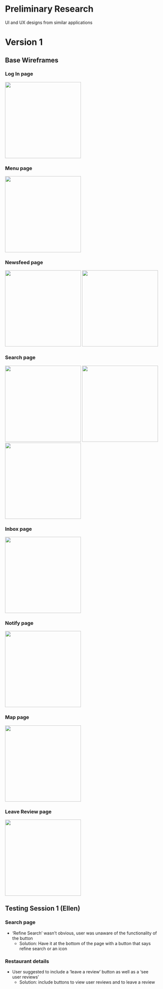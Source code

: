 # Preliminary Research
UI and UX designs from similar applications

# Version 1
## Base Wireframes
### Log In page
<img src="https://github.com/deco3500/TeamPizza/blob/master/images/login.png"  height="auto" width="250" >

### Menu page
<img src="https://github.com/deco3500/TeamPizza/blob/master/images/mainmenu.png" height="auto" width="250" >

### Newsfeed page
<img src="https://github.com/deco3500/TeamPizza/blob/master/images/newfeed.png"  height="auto" width="250" >
<img src="https://github.com/deco3500/TeamPizza/blob/master/images/expandedarticle.png" height="auto" width="250" >

### Search page
<img src="https://github.com/deco3500/TeamPizza/blob/master/images/search1.png" height="auto" width="250" >
<img src="https://github.com/deco3500/TeamPizza/blob/master/images/expandedsearch.png" height="auto" width="250" >
<img src="https://github.com/deco3500/TeamPizza/blob/master/images/refinesearch.png" height="auto" width="250" >

### Inbox page
<img src="https://github.com/deco3500/TeamPizza/blob/master/images/inbox.png" height="auto" width="250" >

### Notify page
<img src="https://github.com/deco3500/TeamPizza/blob/master/images/tellafriend.png" height="auto" width="250" >

### Map page
<img src="https://github.com/deco3500/TeamPizza/blob/master/images/map.png"  height="auto" width="250" >

### Leave Review page
<img src="https://github.com/deco3500/TeamPizza/blob/master/images/leavereview.png" height="auto" width="250" >



## Testing Session 1 (Ellen)
### Search page
* ‘Refine Search’ wasn’t obvious, user was unaware of the functionality of the button
  * Solution: Have it at the bottom of the page with a button that says refine search or an icon

### Restaurant details
* User suggested to include a ‘leave a review’ button as well as a ‘see user reviews’
  * Solution: include buttons to view user reviews and to leave a review

